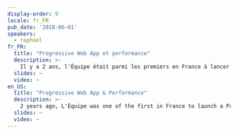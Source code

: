 ```yaml
---
display-order: 9
locale: fr_FR
pub_date: '2018-06-01'
speakers:
  - raphael
fr_FR:
  title: "Progressive Web App et performance"
  description: >-
    Il y a 2 ans, l'Équipe était parmi les premiers en France à lancer une Progressive Web App pour son site mobile. Les gains webperf de ce changement nous ont conduits cette année à refondre entièrement notre site desktop sur ce modèle. Dans ce cadre, je vous propose un retour d'expérience des différentes actions mises en place en faveur de la webperf, et de partager les premiers résultats.
  slides: ~
  video: ~
en_US:
  title: "Progressive Web App & Performance"
  description: >-
    2 years ago, L'Équipe was one of the first in France to launch a Progressive Web App for its mobile website. The web performance earnings led us to fully revamp the desktop version also based on PWA. I’ll share feedback and results, and specify the actions implemented to optimize web performance.
  slides: ~
  video: ~
---
```

